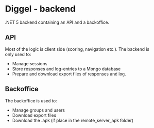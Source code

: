# Diggel - backend

.NET 5 backend containing an API and a backoffice.

## API

Most of the logic is client side (scoring, navigation etc.). The backend is only used to: 

- Manage sessions
- Store responses and log-entries to a Mongo database
- Prepare and download export files of responses and log.

## Backoffice

The backoffice is used to:

- Manage groups and users
- Download export files
- Download the .apk (if place in the remote_server_apk folder)
